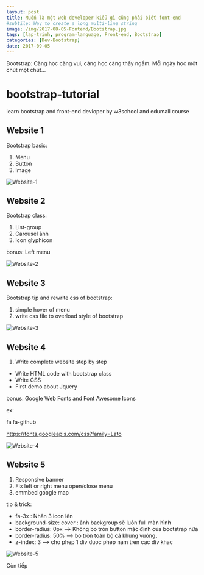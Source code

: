 ```yaml
---
layout: post
title: Muốn là một web-developer kiểu gì cũng phải biết font-end
#subtile: Way to create a long multi-line string
image: /img/2017-08-05-Fontend/Bootstrap.jpg
tags: [lap-trinh, program-language, Front-end, Bootstrap]
categories: [Dev-Bootstrap]
date: 2017-09-05
---
```


Bootstrap: Càng học càng vui, càng học càng thấy ngấm. Mỗi ngày học một chút một chút...

# bootstrap-tutorial
learn bootstrap and front-end devloper by w3school and edumall course

## Website 1
Bootstrap basic:
1. Menu
2. Button
3. Image

 ![Website-1](/img/2017-08-05-Fontend/Sceenshots/Website-1.png)

## Website 2
Bootstrap class:
1. List-group
2. Carousel ảnh
3. Icon glyphicon

bonus: Left menu


 ![Website-2](/img/2017-08-05-Fontend/Sceenshots/Website-2.png)

 ## Website 3
 Bootstrap tip and rewrite css of bootstrap:

 1. simple hover of menu
 2. write css file to overload style of bootstrap

 ![Website-3](/img/2017-08-05-Fontend/Sceenshots/Website-3.png)


## Website 4
1. Write complete website step by step
- Write HTML code with bootstrap class
- Write CSS
- First demo about Jquery

bonus: Google Web Fonts and Font Awesome Icons

ex: 

fa fa-github

https://fonts.googleapis.com/css?family=Lato


![Website-4](/img/2017-08-05-Fontend/Sceenshots/Website-4.png)

## Website 5
1. Responsive banner
2. Fix left or right menu
    open/close menu
3. emmbed google map


tip & trick: 
- fa-3x : Nhân 3 icon lên
- background-size: cover : ảnh backgroup sẽ luôn full màn hình
- border-radius: 0px --> Không bo tròn button mặc định của bootstrap nữa
- border-radius: 50% --> bo tròn toàn bộ cả khung vuông.
- z-index: 3 --> cho phep 1 div duoc phep nam tren cac div khac

![Website-5](/img/2017-08-05-Fontend/Sceenshots/Website-5.png)

Còn tiếp